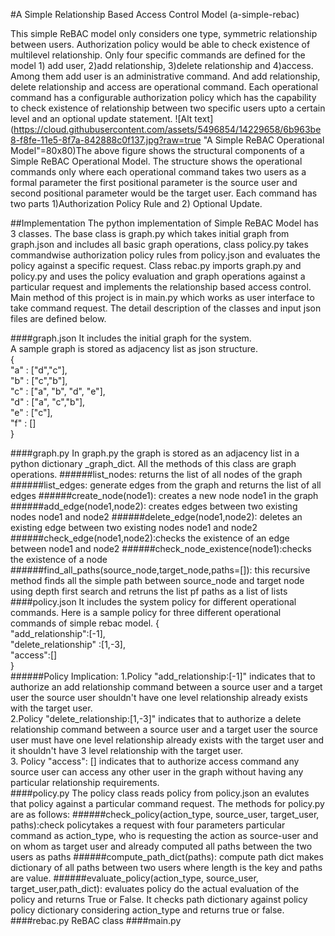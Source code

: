 #A Simple Relationship Based Access Control Model (a-simple-rebac)

This simple ReBAC model only considers one type, symmetric relationship between users. Authorization policy would be able to check existence of multilevel relationship. Only four specific commands are defined for the model 1) add user, 2)add relationship, 3)delete relationship and 4)access. Among them add user is an administrative command. And add relationship, delete relationship and access are operational command. Each operational command has a configurable authorization policy which has the capability to check existence of relationship between two specific users upto a certain level and an optional update statement.
![Alt text](https://cloud.githubusercontent.com/assets/5496854/14229658/6b963be8-f8fe-11e5-8f7a-842888c0f137.jpg?raw=true "A Simple ReBAC Operational Model"=80x80)The above figure shows  the structural components of a Simple ReBAC Operational Model. The structure shows the operational commands only where each operational command takes two users as a formal parameter the first positional parameter is the source user and second positional parameter would be the target user. Each command has two parts 1)Authorization Policy Rule and 2) Optional Update. 

##Implementation
The python implementation of Simple ReBAC Model has 3 classes. The base class is graph.py which takes initial graph from graph.json and  includes all basic graph operations, class policy.py takes commandwise authorization policy rules from policy.json and evaluates the policy against a specific request. Class rebac.py imports graph.py and policy.py and uses the  policy evaluation and graph operations against a particular  request and implements the relationship based access control. Main method of this project is in main.py which works as user interface to take command request. The detail description of the classes and input json files are defined below.

####graph.json
It includes the initial graph for the system.<br />
A sample graph is  stored as adjacency list as json structure.<br />
{ <br />
          "a" : ["d","c"],<br />
          "b" : ["c","b"],<br />
          "c" : ["a", "b", "d", "e"],<br />
          "d" : ["a", "c","b"],<br />
          "e" : ["c"],<br />
          "f" : []<br />
}<br />

####graph.py
In graph.py the graph is stored as an adjacency list in a python dictionary _graph_dict. All the methods of this class are graph operations.
######list_nodes: returns the list of all nodes of the graph 
######list_edges: generate edges from the graph and returns the list of all edges
######create_node(node1): creates a new node node1 in the graph
######add_edge(node1,node2): creates edges between two existing nodes node1 and node2
######delete_edge(node1,node2): deletes an existing edge between two existing nodes node1 and node2
######check_edge(node1,node2):checks the existence of an edge between node1 and node2
######check_node_existence(node1):checks the existence of a node
######find_all_paths(source_node,target_node,paths=[]): this recursive method finds all the simple path between source_node and target node using depth first search and retruns the list pf paths as a list of lists
####policy.json 
It includes the system policy for different operational commands. Here is a sample policy for three different operational commands of simple rebac model. 
{<br />
"add_relationship":[-1],<br />
"delete_relationship" :[1,-3],<br />
"access":[]<br />
}<br />
######Policy Implication:
1.Policy "add_relationship:[-1]" indicates that to authorize an add relationship command between a source user and a target user the source user shouldn't have one level relationship already exists with the target user.<br /> 
2.Policy "delete_relationship:[1,-3]" indicates that to authorize a delete relationship command between a source user and a target user the source user must have one level relationship already exists with the target user and it shouldn't have 3 level relationship with the target user.<br />
3. Policy "access": [] indicates that to authorize access command any source user can access any other user in the graph without having any particular relationship requirements. <br />
####policy.py
The policy class reads policy from policy.json an evalutes that policy against a particular command request. The methods for policy.py are as follows:
######check_policy(action_type, source_user, target_user, paths):check policytakes a request with four parameters particular command as action_type, who is requesting the action as source-user and on whom as target user and already computed all paths between the two users as paths
######compute_path_dict(paths): compute path dict makes dictionary of all paths between two users where length is the key and paths are value.
######evaluate_policy(action_type, source_user, target_user,path_dict): evaluates policy do the actual evaluation of the policy and returns True or False. It checks path dictionary against policy policy dictionary considering action_type and returns true or false.  
####rebac.py
ReBAC class 
####main.py





